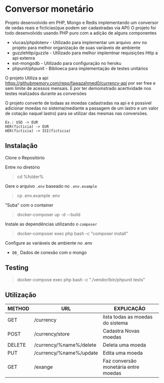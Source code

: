 # Conversor monetário

Projeto desenvolvido em PHP, Mongo e Redis implementando um conversor de oedas reais e fictícias(que podem ser cadastradas via API)
O projeto foi todo desenvolvido usando PHP puro com a adição de alguns componentes

 - vlucas/phpdotenv - Utilizado para implementar um arquivo .env no projeto para melhor organização de suas variáveis de ambiente
 - guzzlehttp/guzzle - Utilizado para melhor implemtnar requisições Http a api extenra
 - ext-mongodb - Utilizado para configuração no heroku
 - phpunit/phpunit - Biblioeca para implementação de testes unitários

O projeto Utiliza a api https://githubmemory.com/repo/fawazahmed0/currency-api por ser free e sem limite de acessos mensais. E por ter demomstrado acertividade nos testes realizados durante as conversões

O projeto converte de todaas as moedas cadastradas na api e é possivel adicionar moedas no sistema(mediante a passagem de um lastro e um valor de cotação naquel lastro) para se utilizar das mesmas nas conversões.

    Ex.: USD -> EUR
    HER(ficticia) -> EUR
    HER(ficticia) -> ISI(ficticia)


## Instalação

Clone o Repositório

Entre no diretório

> cd %folder%

Gere o arquivo `.env` baseado no `.env.example`

> cp .env.example .env

"Suba" com o container

> docker-composer up -d --build

Instale as dependências utilizando o `composer`
> docker-composer exec php bash -c "composer install"

Configure as variáveis de ambiente no .env
* `DB_` Dados de conexão com o mongo

## Testing

>docker-compose exec php bash -c "./vendor/bin/phpunit tests"

## Utilização

|METHOD|URL                    |EXPLICAÇÃO|
|------|-----------------------|----------|
|GET   |/currency              |lista todas as moedas do sistema
|POST  |/currency/store        |Cadastra Novas moedas
|DELETE|/currency/%name%/delete|Deleta uma moeda
|PUT   |/currency/%name%/update|Edita uma moeda
|GET   |/exange                |Faz conversão monetária entre moedas

